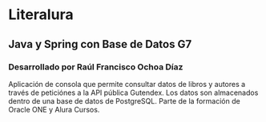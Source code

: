 # Literalura
## Java y Spring con Base de Datos G7

### Desarrollado por Raúl Francisco Ochoa Díaz

Aplicación de consola que permite consultar datos de libros y autores a través de peticiónes a la API pública Gutendex. Los datos son almacenados dentro de una base de datos de PostgreSQL. 
Parte de la formación de Oracle ONE y Alura Cursos.